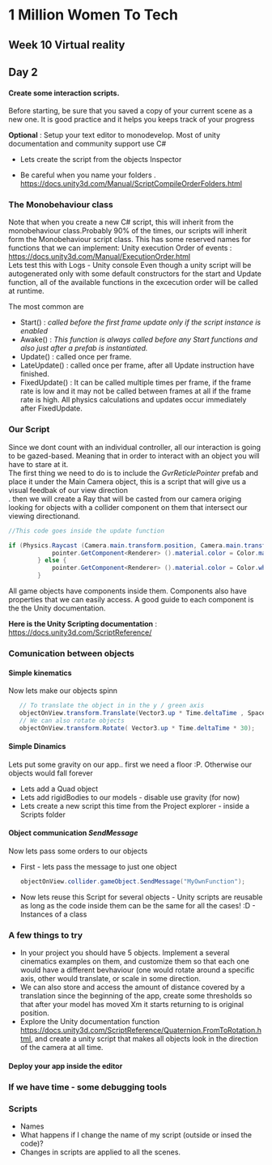 # 1 Million Women To Tech 

## Week 10 Virtual reality

## Day 2

#### Create some interaction scripts.

Before starting, be sure that you saved a copy of your current scene as a new one. It is good practice and it helps you keeps track of your progress

**Optional** : Setup your text editor to monodevelop. 
Most of unity documentation and community support use C#
<br /> 

* Lets create the script from the objects Inspector 

* Be careful when you name your folders .  https://docs.unity3d.com/Manual/ScriptCompileOrderFolders.html


### The Monobehaviour class
Note that when you create a new C# script, this will inherit from the monobehaviour class.Probably 90% of the times, our scripts will inherit form  the Monobehaviour script class. This has some reserved names for functions that we can implement:
Unity execution Order of events : https://docs.unity3d.com/Manual/ExecutionOrder.html <br /> 
Lets test this with Logs - Unity console
Even though a unity script will be autogenerated only with some default constructors for the start and Update function, all of the available functions in the excecution order will be called at runtime. 

The most common are 
* Start() : *called before the first frame update only if the script instance is enabled*
* Awake() : *This function is always called before any Start functions and also just after a prefab  is instantiated.*
* Update() : called once per frame. 
* LateUpdate() : called once per frame, after all Update instruction have finished.
* FixedUpdate() :  It can be called multiple times per frame, if the frame rate is low and it may not be called between frames at all if the frame rate is high. All physics calculations and updates occur immediately after FixedUpdate. 

### Our Script
Since we dont count with an individual controller, all our interaction is going to be gazed-based. Meaning that in order to interact with an object you will have to stare at it.
<br /> The first thing we need to do is to include the *GvrReticlePointer* prefab and place it under the Main Camera object, this is a script that will give us a visual feedbak of our view direction <br /> . then we will create a Ray that will be casted from our camera origing looking for objects with a collider component on them that intersect our viewing directionand.


```csharp
//This code goes inside the update function

if (Physics.Raycast (Camera.main.transform.position, Camera.main.transform.forward, out objectOnView, max_Distance)) { //we perform a raycast every frame
			pointer.GetComponent<Renderer> ().material.color = Color.magenta;
		} else {
			pointer.GetComponent<Renderer> ().material.color = Color.white;
		}
```
All game objects have components inside them.
Components also have properties that we can easily access. A good guide to each component is the the Unity documentation.

**Here is the Unity Scripting documentation** : https://docs.unity3d.com/ScriptReference/


### Comunication between objects
#### Simple kinematics
Now lets make our objects spinn 
```csharp
   // To translate the object in in the y / green axis
   objectOnView.transform.Translate(Vector3.up * Time.deltaTime , Space.World);
   // We can also rotate objects
   objectOnView.transform.Rotate( Vector3.up * Time.deltaTime * 30);
```

#### Simple Dinamics
Lets put some gravity on our app.. first we need a floor :P. Otherwise our objects would fall forever <br />

* Lets add a Quad object
* Lets add rigidBodies to our models - disable use gravity (for now)
* Lets create a new script this time from the Project explorer - inside a Scripts folder



#### Object communication *SendMessage*
Now lets pass some orders to our objects
 * First - lets pass the message to just one object

    ```csharp
   objectOnView.collider.gameObject.SendMessage("MyOwnFunction");
    ```

 * Now lets reuse this Script for several objects - Unity scripts are reusable as long as the code inside them can be  the same for all the cases! :D - Instances of a class 
 

### A few things to try

* In your project you should have 5 objects. Implement a several cinematics examples on them, and customize them so that each one would have a different bevhaviour (one would rotate around a specific axis, other would translate, or scale in some direction.
* We can also store and access the amount of distance covered by a translation since the beginning of the app, create some thresholds so that after your model has moved Xm it starts returning to is original position.
* Explore the Unity documentation function https://docs.unity3d.com/ScriptReference/Quaternion.FromToRotation.html, and create a unity script that makes all objects look in the direction of the camera at all time.


#### Deploy your app inside the editor

### If we have time - some debugging tools

### Scripts
* Names
* What happens if I change the name of my script (outside or insed the code)?
* Changes in scripts are applied to all the scenes.






